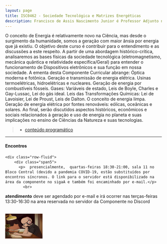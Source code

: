 ```yaml
---
layout: page
title: ISC0462 - Sociedade Tecnológica e Matrizes Energéticas
description: Francisco de Assis Nascimento Junior é Professor Adjunto no Campus Sosígenes Costa da Universidade Federal do Sul da Bahia, em Porto Seguro (BA); onde atua na formação de professores e pesquisa as relações entre identidade de gênero/relações étnico-raciais no Ensino de Ciências através das Histórias em Quadrinhos de Super-Heróis
---
```




O conceito de Energia é relativamente novo na Ciência, mas desde o surgimento da humanidade, somos a geração com maior ânsia por energia que já existiu. O objetivo deste curso é  contribuir para o entendimento e as discussões a este respeito.
A partir de uma abordagem histórico-crítica, analisaremos as bases físicas da sociedade tecnológica  (eletromagnetismo, mecânica quântica e relatividade específica/Geral) para entender o funcionamento de Dispositivos eletrônicos e sua função em nossa sociedade. A ementa desta Componente Curricular abrange:
Óptica moderna e fotônica. Geração e transmissão de energia elétrica. Usinas termoelétricas, hidroelétricas e nucleares. Geração de energia por combustíveis fósseis. Gases: Variáveis de estado, Leis de Boyle, Charles e Gay-Lussac, Lei do gás ideal. Leis das Transformações Químicas: Lei de Lavoisier, Lei de Proust, Leis de Dalton. O conceito de energia limpa. Geração de energia elétrica por fontes renováveis: eólicas, oceânicas e solares.
Ao final, serão discutidos aspectos históricos, econômicos e sociais relacionados à geração e uso de energia no planeta e suas implicações no ensino de Ciências da Natureza e suas tecnologias.

 
>- [conteúdo programático](https://itxesco.github.io/aulas/ISC0462/agenda.html)

---

<div class="container">
<h4><a name="contact"></a>Encontros</h4>

    <div class="row-fluid">
        <div class="span5">
          <p>  presencialmente,  quartas-feiras 18:30-21:00, sala 11 no Bloco Central (devido a pandemia COVID-19, estão substituídos por encontros síncronos. O link para o servidor está disponibilizado na área da componente no sigaA e também foi encaminhado por e-mail.</p>
            <br>
<p> <b>atendimento</b>
deve ser agendado por e-mail e irá ocorrer nas terças-feiras 13:30-16:30 na area reservada no servidor da Componente no Discord</p>
<br/>


</div>
            <div class="span2">
                     <a href="https://youtu.be/5qap5aO4i9A" target="_blank">
                       <img src="/assets/figuras/perfil_lo_fi.jpeg" alt="estudar ouvindo lofi hip hop é relaxante e auxilia sua concentração." width=120 height=80 title="Prof. Dr. Francisco Nascimento" alt="Francisco de Assis Nascimento Junior">
                     </a>
                   </div>
          </div>
</div>
